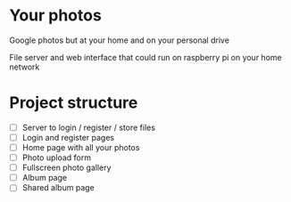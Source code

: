 # Your photos
Google photos but at your home and on your personal drive

File server and web interface that could run on raspberry pi on your home network

# Project structure
- [ ] Server to login / register / store files
- [ ] Login and register pages
- [ ] Home page with all your photos
- [ ] Photo upload form
- [ ] Fullscreen photo gallery
- [ ] Album page
- [ ] Shared album page
